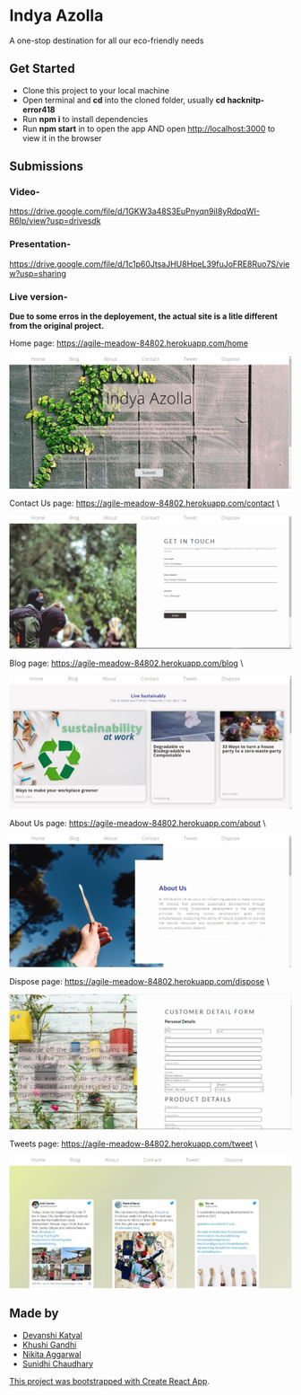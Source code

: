 # Indya Azolla

A one-stop destination for all our eco-friendly needs

## Get Started

- Clone this project to your local machine
- Open terminal and <b>cd</b> into the cloned folder, usually <b>cd hacknitp-error418</b>
- Run <b>npm i</b> to install dependencies
- Run <b>npm start</b> in to open the app AND open [http://localhost:3000](http://localhost:3000) to view it in the browser

## Submissions

### Video-
https://drive.google.com/file/d/1GKW3a48S3EuPnyqn9iI8yRdpqWI-R6Ip/view?usp=drivesdk
### Presentation-
https://drive.google.com/file/d/1c1p60JtsaJHU8HpeL39fuJoFRE8Ruo7S/view?usp=sharing
### Live version-
<b>Due to some erros in the deployement, the actual site is a litle different from the original project.</b>

Home page: https://agile-meadow-84802.herokuapp.com/home

![home page](https://github.com/nikita-1801/hacknitp-error418/blob/main/home.JPG)

Contact Us page: https://agile-meadow-84802.herokuapp.com/contact \

![contact us page](https://github.com/nikita-1801/hacknitp-error418/blob/main/contact.JPG)

Blog page: https://agile-meadow-84802.herokuapp.com/blog \

![blog page](https://github.com/nikita-1801/hacknitp-error418/blob/main/blog.JPG)

About Us page: https://agile-meadow-84802.herokuapp.com/about \

![about us page](https://github.com/nikita-1801/hacknitp-error418/blob/main/about.JPG)

Dispose page: https://agile-meadow-84802.herokuapp.com/dispose \

![dispose page](https://github.com/nikita-1801/hacknitp-error418/blob/main/dispose.JPG)

Tweets page: https://agile-meadow-84802.herokuapp.com/tweet \

![tweet page](https://github.com/nikita-1801/hacknitp-error418/blob/main/tweet.JPG)
 

## Made by
- <a href="https://github.com/devanshi-katyal"> Devanshi Katyal
- <a href="https://github.com/khushi3108"> Khushi Gandhi
- <a href="https://github.com/nikita-1801"> Nikita Aggarwal
- <a href="https://github.com/csunidhi13"> Sunidhi Chaudhary


This project was bootstrapped with [Create React App](https://github.com/facebook/create-react-app).
